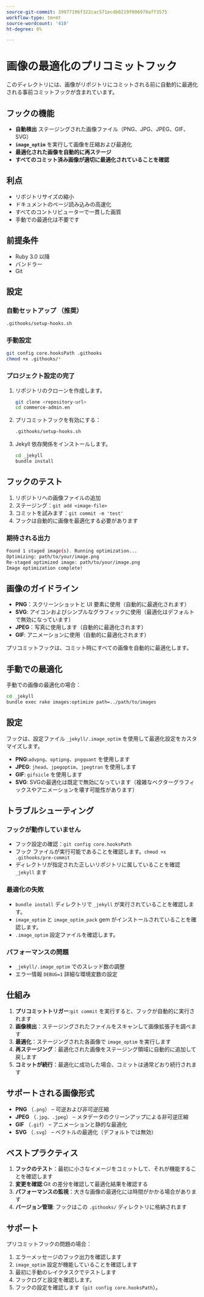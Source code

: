 ```yaml
---
source-git-commit: 39977196f322cac571ecdb0219f006970aff3575
workflow-type: tm+mt
source-wordcount: '410'
ht-degree: 0%

---
```

# 画像の最適化のプリコミットフック

このディレクトリには、画像がリポジトリにコミットされる前に自動的に最適化される事前コミットフックが含まれています。

## フックの機能

- **自動検出** ステージングされた画像ファイル（PNG、JPG、JPEG、GIF、SVG）
- **`image_optim`** を実行して画像を圧縮および最適化
- **最適化された画像を自動的に再ステージ**
- **すべてのコミット済み画像が適切に最適化されていることを確認**

## 利点

- リポジトリサイズの縮小
- ドキュメントのページ読み込みの高速化
- すべてのコントリビューターで一貫した画質
- 手動での最適化は不要です

## 前提条件

- Ruby 3.0 以降
- バンドラー
- Git

## 設定

### 自動セットアップ （推奨）

```bash
.githooks/setup-hooks.sh
```

### 手動設定

```bash
git config core.hooksPath .githooks
chmod +x .githooks/*
```

### プロジェクト設定の完了

1. リポジトリのクローンを作成します。

   ```bash
   git clone <repository-url>
   cd commerce-admin.en
   ```

2. プリコミットフックを有効にする：

   ```bash
   .githooks/setup-hooks.sh
   ```

3. Jekyll 依存関係をインストールします。

   ```bash
   cd _jekyll
   bundle install
   ```

## フックのテスト

1. リポジトリへの画像ファイルの追加
2. ステージング：`git add <image-file>`
3. コミットを試みます：`git commit -m 'test'`
4. フックは自動的に画像を最適化する必要があります

### 期待される出力

```bash
Found 1 staged image(s). Running optimization...
Optimizing: path/to/your/image.png
Re-staged optimized image: path/to/your/image.png
Image optimization complete!
```

## 画像のガイドライン

- **PNG**：スクリーンショットと UI 要素に使用（自動的に最適化されます）
- **SVG**: アイコンおよびシンプルなグラフィックに使用（最適化はデフォルトで無効になっています）
- **JPEG**：写真に使用します（自動的に最適化されます）
- **GIF**: アニメーションに使用（自動的に最適化されます）

プリコミットフックは、コミット時にすべての画像を自動的に最適化します。

## 手動での最適化

手動での画像の最適化の場合：

```bash
cd _jekyll
bundle exec rake images:optimize path=../path/to/images
```

## 設定

フックは、設定ファイル `_jekyll/.image_optim` を使用して最適化設定をカスタマイズします。

- **PNG**:`advpng`、`optipng`、`pngquant` を使用します
- **JPEG**: `jhead`、`jpegoptim`、`jpegtran` を使用します
- **GIF**: `gifsicle` を使用します
- **SVG**: SVGの最適化は既定で無効になっています（複雑なベクターグラフィックスやアニメーションを壊す可能性があります）

## トラブルシューティング

### フックが動作していません

- フック設定の確認：`git config core.hooksPath`
- フック ファイルが実行可能であることを確認します。`chmod +x .githooks/pre-commit`
- ディレクトリが指定された正しいリポジトリに属していることを確認 `_jekyll` ます

### 最適化の失敗

- `bundle install` ディレクトリで `_jekyll` が実行されていることを確認します。
- `image_optim` と `image_optim_pack` gem がインストールされていることを確認します。
- `.image_optim` 設定ファイルを確認します。

### パフォーマンスの問題

- `_jekyll/.image_optim` でのスレッド数の調整
- エラー情報 `DEBUG=1` 詳細な環境変数の設定

## 仕組み

1. **プリコミットトリガー**:`git commit` を実行すると、フックが自動的に実行されます
2. **画像検出**：ステージングされたファイルをスキャンして画像拡張子を調べます
3. **最適化**：ステージングされた各画像で `image_optim` を実行します
4. **再ステージング**：最適化された画像をステージング領域に自動的に追加して戻します
5. **コミットが続行**：最適化に成功した場合、コミットは通常どおり続行されます

## サポートされる画像形式

- **PNG** （`.png`） – 可逆および非可逆圧縮
- **JPEG** （`.jpg`、`.jpeg`） – メタデータのクリーンアップによる非可逆圧縮
- **GIF** （`.gif`） – アニメーションと静的な最適化
- **SVG** （`.svg`） – ベクトルの最適化（デフォルトでは無効）

## ベストプラクティス

1. **フックのテスト**：最初に小さなイメージをコミットして、それが機能することを確認します
2. **変更を確認**:Git の差分を確認して最適化結果を確認する
3. **パフォーマンスの監視**：大きな画像の最適化には時間がかかる場合があります
4. **バージョン管理**: フックはこの `.githooks/` ディレクトリに格納されます

## サポート

プリコミットフックの問題の場合：

1. エラーメッセージのフック出力を確認します
2. `image_optim` 設定が機能していることを確認します
3. 最初に手動のレイクタスクでテストします
4. フックログと設定を確認します。
5. フックの設定を確認します（`git config core.hooksPath`）。
